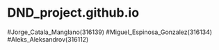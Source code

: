 # DND_project.github.io
#Jorge_Catala_Manglano(316139)
#Miguel_Espinosa_Gonzalez(316134)
#Aleks_Aleksandrov(316112)
